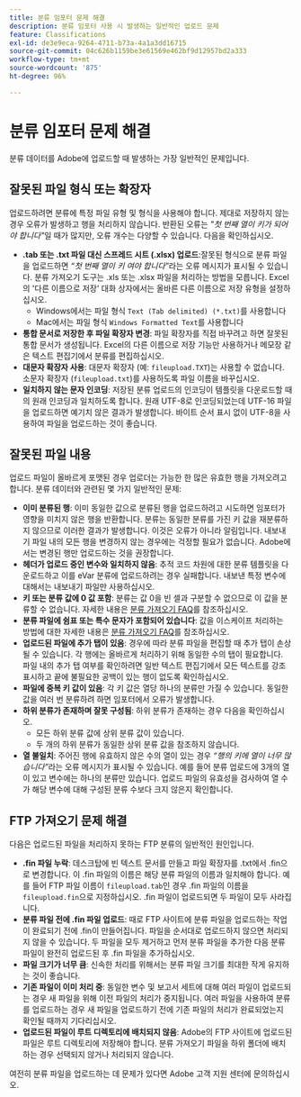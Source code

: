 ```yaml
---
title: 분류 임포터 문제 해결
description: 분류 임포터 사용 시 발생하는 일반적인 업로드 문제
feature: Classifications
exl-id: de3e9eca-9264-4711-b73a-4a1a3dd16715
source-git-commit: 04c626b1159be3e61569e462bf9d12957bd2a333
workflow-type: tm+mt
source-wordcount: '875'
ht-degree: 96%

---
```


# 분류 임포터 문제 해결

분류 데이터를 Adobe에 업로드할 때 발생하는 가장 일반적인 문제입니다.

## 잘못된 파일 형식 또는 확장자

업로드하려면 분류에 특정 파일 유형 및 형식을 사용해야 합니다. 제대로 저장하지 않는 경우 오류가 발생하고 행을 처리하지 않습니다. 반환된 오류는 *&quot;첫 번째 열이 키가 되어야 합니다&quot;*&#x200B;일 때가 많지만, 오류 개수는 다양할 수 있습니다. 다음을 확인하십시오.

* **.tab 또는 .txt 파일 대신 스프레드 시트 (.xlsx) 업로드**:잘못된 형식으로 분류 파일을 업로드하면 *“첫 번째 열이 키 여야 합니다”*&#x200B;라는 오류 메시지가 표시될 수 있습니다. 분류 가져오기 도구는 .xls 또는 .xlsx 파일을 처리하는 방법을 모릅니다. Excel의 &#39;다른 이름으로 저장&#39; 대화 상자에서는 올바른 다른 이름으로 저장 유형을 설정하십시오.
   * Windows에서는 파일 형식 `Text (Tab delimited) (*.txt)`를 사용합니다
   * Mac에서는 파일 형식 `Windows Formatted Text`를 사용합니다
* **통합 문서로 저장한 후 파일 확장자 변경**: 파일 확장자를 직접 바꾸려고 하면 잘못된 통합 문서가 생성됩니다. Excel의 다른 이름으로 저장 기능만 사용하거나 메모장 같은 텍스트 편집기에서 분류를 편집하십시오.
* **대문자 확장자 사용**: 대문자 확장자 (예: `fileupload.TXT`)는 사용할 수 없습니다. 소문자 확장자 (`fileupload.txt`)를 사용하도록 파일 이름을 바꾸십시오.
* **일치하지 않는 문자 인코딩**: 저장된 분류 업로드의 인코딩이 템플릿을 다운로드할 때의 원래 인코딩과 일치하도록 합니다. 원래 UTF-8로 인코딩되었는데 UTF-16 파일을 업로드하면 예기치 않은 결과가 발생합니다. 바이트 순서 표시 없이 UTF-8을 사용하여 파일을 업로드하는 것이 좋습니다.

## 잘못된 파일 내용

업로드 파일이 올바르게 포맷된 경우 업로더는 가능한 한 많은 유효한 행을 가져오려고 합니다. 분류 데이터와 관련된 몇 가지 일반적인 문제:

* **이미 분류된 행**: 이미 동일한 값으로 분류된 행을 업로드하려고 시도하면 임포터가 영향을 미치지 않은 행을 반환합니다. 분류는 동일한 분류를 가진 키 값을 재분류하지 않으므로 이러한 결과가 발생합니다. 이것은 오류가 아니라 알림입니다. 내보내기 파일 내의 모든 행을 변경하지 않는 경우에는 걱정할 필요가 없습니다. Adobe에서는 변경된 행만 업로드하는 것을 권장합니다.
* **헤더가 업로드 중인 변수와 일치하지 않음**: 추적 코드 차원에 대한 분류 템플릿을 다운로드하고 이를 eVar 분류에 업로드하려는 경우 실패합니다. 내보낸 특정 변수에 대해서는 내보내기 파일만 사용하십시오.
* **키 또는 분류 값에 0 값 포함**: 분류는 값 0을 빈 셀과 구분할 수 없으므로 이 값을 분류할 수 없습니다. 자세한 내용은 [분류 가져오기 FAQ](importer-faq.md)를 참조하십시오.
* **분류 파일에 쉼표 또는 특수 문자가 포함되어 있습니다**: 값을 이스케이프 처리하는 방법에 대한 자세한 내용은 [분류 가져오기 FAQ](importer-faq.md)를 참조하십시오.
* **업로드된 파일에 추가 탭이 있음**: 경우에 따라 분류 파일을 편집할 때 추가 탭이 손상될 수 있습니다. 각 행에는 올바르게 처리하기 위해 동일한 수의 탭이 필요합니다. 파일 내의 추가 탭 여부를 확인하려면 일반 텍스트 편집기에서 모든 텍스트를 강조 표시하고 끝에 불필요한 공백이 있는 행이 없도록 확인하십시오.
* **파일에 중복 키 값이 있음**: 각 키 값은 열당 하나의 분류만 가질 수 있습니다. 동일한 값을 여러 번 분류하려 하면 임포터에서 오류가 발생합니다.
* **하위 분류가 존재하며 잘못 구성됨**: 하위 분류가 존재하는 경우 다음을 확인하십시오.
   * 모든 하위 분류 값에 상위 분류 값이 있습니다.
   * 두 개의 하위 분류가 동일한 상위 분류 값을 참조하지 않습니다.
* **열 불일치**: 주어진 행에 유효하지 않은 수의 열이 있는 경우 *“행의 키에 열이 너무 많습니다”*&#x200B;라는 오류 메시지가 표시될 수 있습니다. 예를 들어 분류 업로드에 3개의 열이 있고 변수에는 하나의 분류만 있습니다. 업로드 파일의 유효성을 검사하여 열 수가 해당 변수에 대해 구성된 분류 수보다 크지 않은지 확인합니다.

## FTP 가져오기 문제 해결

다음은 업로드된 파일을 처리하지 못하는 FTP 분류의 일반적인 원인입니다.

* **.fin 파일 누락**: 데스크탑에 빈 텍스트 문서를 만들고 파일 확장자를 .txt에서 .fin으로 변경합니다. 이 .fin 파일의 이름은 해당 분류 파일의 이름과 일치해야 합니다. 예를 들어 FTP 파일 이름이 `fileupload.tab`인 경우 .fin 파일의 이름을 `fileupload.fin`으로 지정하십시오. .fin 파일이 업로드되면 두 파일이 모두 사라집니다.
* **분류 파일 전에 .fin 파일 업로드**: 때로 FTP 사이트에 분류 파일을 업로드하는 작업이 완료되기 전에 .fin이 만들어집니다. 파일을 순서대로 업로드하지 않으면 처리되지 않을 수 있습니다. 두 파일을 모두 제거하고 먼저 분류 파일을 추가한 다음 분류 파일이 완전히 업로드된 후 .fin 파일을 추가하십시오.
* **파일 크기가 너무 큼**: 신속한 처리를 위해서는 분류 파일 크기를 최대한 작게 유지하는 것이 좋습니다.
* **기존 파일이 이미 처리 중**: 동일한 변수 및 보고서 세트에 대해 여러 파일이 업로드되는 경우 새 파일을 위해 이전 파일의 처리가 중지됩니다. 여러 파일을 사용하여 분류를 업로드하는 경우 새 파일을 업로드하기 전에 기존 파일의 처리가 완료되었는지 확인될 때까지 기다리십시오.
* **업로드된 파일이 루트 디렉토리에 배치되지 않음**: Adobe의 FTP 사이트에 업로드된 파일은 루트 디렉토리에 저장해야 합니다. 분류 가져오기 파일을 하위 폴더에 배치하는 경우 선택되지 않거나 처리되지 않습니다.

여전히 분류 파일을 업로드하는 데 문제가 있다면 Adobe 고객 지원 센터에 문의하십시오.
